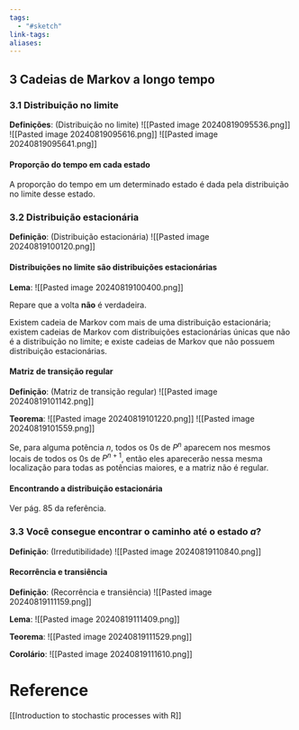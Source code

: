 ```yaml
---
tags:
  - "#sketch"
link-tags: 
aliases:
---
```

## 3 Cadeias de Markov a longo tempo
### 3.1 Distribuição no limite
**Definições**: (Distribuição no limite)
![[Pasted image 20240819095536.png]]
![[Pasted image 20240819095616.png]]
![[Pasted image 20240819095641.png]]

#### Proporção do tempo em cada estado
A proporção do tempo em um determinado estado é dada pela distribuição no limite desse estado.

### 3.2 Distribuição estacionária
**Definição**: (Distribuição estacionária)
![[Pasted image 20240819100120.png]]

#### Distribuições no limite são distribuições estacionárias
**Lema**:
![[Pasted image 20240819100400.png]]

Repare que a volta **não** é verdadeira.

Existem cadeia de Markov com mais de uma distribuição estacionária; existem cadeias de Markov com distribuições estacionárias únicas que não é a distribuição no limite; e existe cadeias de Markov que não possuem distribuição estacionárias.

#### Matriz de transição regular
**Definição**: (Matriz de transição regular)
![[Pasted image 20240819101142.png]]

**Teorema**:
![[Pasted image 20240819101220.png]]
![[Pasted image 20240819101559.png]]

Se, para alguma potência $n$, todos os 0s de $P^n$ aparecem nos mesmos locais de todos os 0s de $P^{n+1}$, então eles aparecerão nessa mesma localização para todas as potências maiores, e a matriz não é regular.
#### Encontrando a distribuição estacionária
Ver pág. 85 da referência.

### 3.3 Você consegue encontrar o caminho até o estado $a$?
**Definição**: (Irredutibilidade)
![[Pasted image 20240819110840.png]]

#### Recorrência e transiência
**Definição**: (Recorrência e transiência)
![[Pasted image 20240819111159.png]]

**Lema**:
![[Pasted image 20240819111409.png]]

**Teorema**:
![[Pasted image 20240819111529.png]]

**Corolário**:
![[Pasted image 20240819111610.png]]
# Reference
[[Introduction to stochastic processes with R]]

